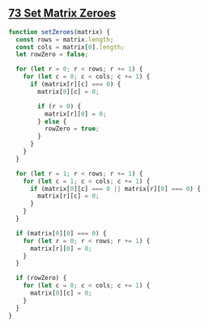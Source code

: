 ## [73 Set Matrix Zeroes](https://leetcode.com/problems/set-matrix-zeroes/description/)

<!-- notecardId: 1747758547323 -->

```js
function setZeroes(matrix) {
  const rows = matrix.length;
  const cols = matrix[0].length;
  let rowZero = false;

  for (let r = 0; r < rows; r += 1) {
    for (let c = 0; c < cols; c += 1) {
      if (matrix[r][c] === 0) {
        matrix[0][c] = 0;

        if (r > 0) {
          matrix[r][0] = 0;
        } else {
          rowZero = true;
        }
      }
    }
  }

  for (let r = 1; r < rows; r += 1) {
    for (let c = 1; c < cols; c += 1) {
      if (matrix[0][c] === 0 || matrix[r][0] === 0) {
        matrix[r][c] = 0;
      }
    }
  }

  if (matrix[0][0] === 0) {
    for (let r = 0; r < rows; r += 1) {
      matrix[r][0] = 0;
    }
  }

  if (rowZero) {
    for (let c = 0; c < cols; c += 1) {
      matrix[0][c] = 0;
    }
  }
}
```
